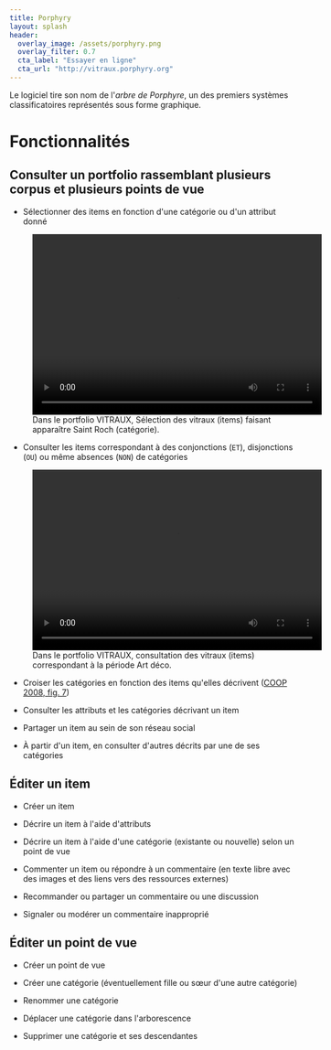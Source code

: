 ```yaml
---
title: Porphyry
layout: splash
header:
  overlay_image: /assets/porphyry.png
  overlay_filter: 0.7
  cta_label: "Essayer en ligne"
  cta_url: "http://vitraux.porphyry.org"
---
```


Le logiciel tire son nom de l'*arbre de Porphyre*, 
un des premiers systèmes classificatoires représentés sous forme graphique.

# Fonctionnalités

## Consulter un portfolio rassemblant plusieurs corpus et plusieurs points de vue

 - Sélectionner des items en fonction d'une catégorie ou d'un attribut donné
 <figure>
  <video width="506" height="316" controls="">
  <source src="/assets/porphyry_topic_search.mp4" type="video/mp4">
  Votre navigateur ne sait pas afficher des vidéos au format MPEG 4.
  </video>
  <figcaption>Dans le portfolio VITRAUX, Sélection des vitraux (items) faisant apparaître Saint Roch (catégorie).</figcaption>
 </figure>
 
 - Consulter les items correspondant à des conjonctions (`ET`), disjonctions (`OU`) ou même absences (`NON`) de catégories
 <figure>
  <video width="506" height="316" controls="">
  <source src="/assets/porphyry_boolean_consult_st.mp4" type="video/mp4">
  Votre navigateur ne sait pas afficher des vidéos au format MPEG 4.
  </video>
  <figcaption> Dans le portfolio VITRAUX, consultation des vitraux (items) correspondant à la période Art déco.</figcaption>
 </figure>
 
 - Croiser les catégories en fonction des items qu'elles décrivent ([COOP 2008, fig. 7](http://publications.icd.utt.fr/ce329c153e7b8873a03ec02847008459))
 
 - Consulter les attributs et les catégories décrivant un item
 
 - Partager un item au sein de son réseau social
 
 - À partir d'un item, en consulter d'autres décrits par une de ses catégories


## Éditer un item

 - Créer un item
 
 - Décrire un item à l'aide d'attributs
 
 - Décrire un item à l'aide d'une catégorie (existante ou nouvelle) selon un point de vue
 
 - Commenter un item ou répondre à un commentaire (en texte libre avec des images et des liens vers des ressources externes)
 
 - Recommander ou partager un commentaire ou une discussion
 
 - Signaler ou modérer un commentaire inapproprié
  
## Éditer un point de vue

 - Créer un point de vue
 
 - Créer une catégorie (éventuellement fille ou sœur d'une autre catégorie)
 
 - Renommer une catégorie
 
 - Déplacer une catégorie dans l'arborescence
 
 - Supprimer une catégorie et ses descendantes
